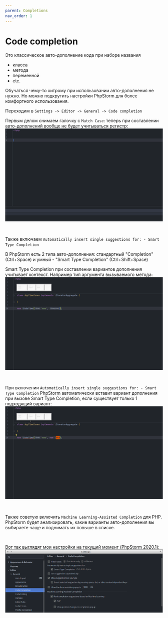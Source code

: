 ```yaml
---
parent: Completions
nav_order: 1
---
```


# Code completion
Это классическое авто-дополнение кода при наборе названия
- класса
- метода
- переменной
- etc.

Обучаться чему-то хитрому при использовании авто-дополнения не нужно. Но можно подкрутить настройки PhpStorm для более комфортного использования.

Переходим в `Settings -> Editor -> General -> Code completion`

Первым делом снимаем галочку с `Match Case`: теперь при составлении авто-дополнений вообще не будет учитываться регистр:
![Case insensitivity example](assets/CaseInsensitive.gif)

<br/>

Также включаем `Automatically insert single suggestions for: - Smart Type Completion`

В PhpStorm есть 2 типа авто-дополнения: стандартный "Completion" (Ctrl+Space) и умный - "Smart Type Completion" (Ctrl+Shift+Space)

Smart Type Completion при составлении вариантов дополнения учитывает контекст. Например тип аргумента вызываемого метода:  
![Smart Type Completion example](assets/SmartTypeCompletion.gif)

<br/>


При включении `Automatically insert single suggestions for: - Smart Type Completion` PhpStorm автоматически вставит вариант дополнения при вызове Smart Type Completion, если существует только 1 подходящий вариант: 
![Smart Type Completion Insert example](assets/SmartTypeCompletionInsert.gif)

<br/>


Также советую включить `Machine Learning-Assisted Completion` для PHP. PhpStorm будет анализировать, какие варианты авто-дополнения вы выбираете чаще и поднимать их повыше в списке.

<br/>

Вот так выглядят мои настройки на текущий момент (PhpStorm 2020.1):
![Screenshot of my settings](assets/CodeCompletionSettings.png)
